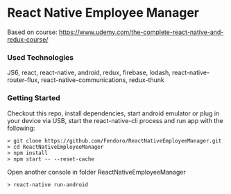 # React Native Employee Manager

Based on course: https://www.udemy.com/the-complete-react-native-and-redux-course/

### Used Technologies

JS6, react, react-native, android, redux, firebase, lodash, react-native-router-flux, react-native-communications, redux-thunk

### Getting Started

Checkout this repo, install dependencies, start android emulator or plug in your device via USB, 
start the react-native-cli process and run app with the following:

```
> git clone https://github.com/Fendoro/ReactNativeEmployeeManager.git
> cd ReactNativeEmployeeManager
> npm install
> npm start -- --reset-cache
```

Open another console in folder ReactNativeEmployeeManager

```
> react-native run-android
```
